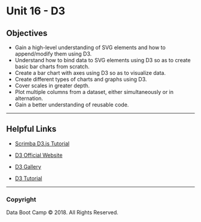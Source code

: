 # Unit 16 - D3

## Objectives

* Gain a high-level understanding of SVG elements and how to append/modify them using D3.
* Understand how to bind data to SVG elements using D3 so as to create basic bar charts from scratch.
* Create a bar chart with axes using D3 so as to visualize data.
* Create different types of charts and graphs using D3.
* Cover scales in greater depth.
* Plot multiple columns from a dataset, either simultaneously or in alternation.
* Gain a better understanding of reusable code.

- - -

## Helpful Links

* [Scrimba D3.js Tutorial](https://scrimba.com/g/gd3js)

* [D3 Official Website](https://d3js.org/)

* [D3 Gallery](https://github.com/d3/d3/wiki/Gallery)

* [D3 Tutorial](https://medium.freecodecamp.org/learn-d3-js-in-5-minutes-c5ec29fb0725)

- - -

### Copyright

Data Boot Camp © 2018. All Rights Reserved.
